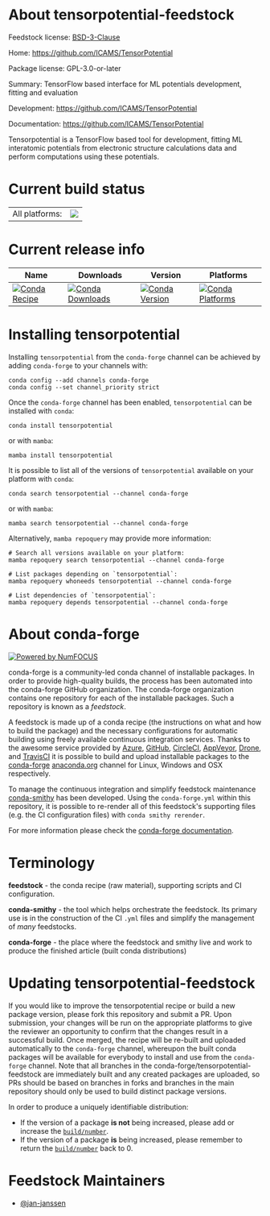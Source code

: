 About tensorpotential-feedstock
===============================

Feedstock license: [BSD-3-Clause](https://github.com/conda-forge/tensorpotential-feedstock/blob/main/LICENSE.txt)

Home: https://github.com/ICAMS/TensorPotential

Package license: GPL-3.0-or-later

Summary: TensorFlow based interface for ML potentials development, fitting and evaluation

Development: https://github.com/ICAMS/TensorPotential

Documentation: https://github.com/ICAMS/TensorPotential

Tensorpotential is a TensorFlow based tool for development, fitting
ML interatomic potentials from electronic structure calculations data
and perform computations using these potentials.


Current build status
====================


<table><tr><td>All platforms:</td>
    <td>
      <a href="https://dev.azure.com/conda-forge/feedstock-builds/_build/latest?definitionId=22798&branchName=main">
        <img src="https://dev.azure.com/conda-forge/feedstock-builds/_apis/build/status/tensorpotential-feedstock?branchName=main">
      </a>
    </td>
  </tr>
</table>

Current release info
====================

| Name | Downloads | Version | Platforms |
| --- | --- | --- | --- |
| [![Conda Recipe](https://img.shields.io/badge/recipe-tensorpotential-green.svg)](https://anaconda.org/conda-forge/tensorpotential) | [![Conda Downloads](https://img.shields.io/conda/dn/conda-forge/tensorpotential.svg)](https://anaconda.org/conda-forge/tensorpotential) | [![Conda Version](https://img.shields.io/conda/vn/conda-forge/tensorpotential.svg)](https://anaconda.org/conda-forge/tensorpotential) | [![Conda Platforms](https://img.shields.io/conda/pn/conda-forge/tensorpotential.svg)](https://anaconda.org/conda-forge/tensorpotential) |

Installing tensorpotential
==========================

Installing `tensorpotential` from the `conda-forge` channel can be achieved by adding `conda-forge` to your channels with:

```
conda config --add channels conda-forge
conda config --set channel_priority strict
```

Once the `conda-forge` channel has been enabled, `tensorpotential` can be installed with `conda`:

```
conda install tensorpotential
```

or with `mamba`:

```
mamba install tensorpotential
```

It is possible to list all of the versions of `tensorpotential` available on your platform with `conda`:

```
conda search tensorpotential --channel conda-forge
```

or with `mamba`:

```
mamba search tensorpotential --channel conda-forge
```

Alternatively, `mamba repoquery` may provide more information:

```
# Search all versions available on your platform:
mamba repoquery search tensorpotential --channel conda-forge

# List packages depending on `tensorpotential`:
mamba repoquery whoneeds tensorpotential --channel conda-forge

# List dependencies of `tensorpotential`:
mamba repoquery depends tensorpotential --channel conda-forge
```


About conda-forge
=================

[![Powered by
NumFOCUS](https://img.shields.io/badge/powered%20by-NumFOCUS-orange.svg?style=flat&colorA=E1523D&colorB=007D8A)](https://numfocus.org)

conda-forge is a community-led conda channel of installable packages.
In order to provide high-quality builds, the process has been automated into the
conda-forge GitHub organization. The conda-forge organization contains one repository
for each of the installable packages. Such a repository is known as a *feedstock*.

A feedstock is made up of a conda recipe (the instructions on what and how to build
the package) and the necessary configurations for automatic building using freely
available continuous integration services. Thanks to the awesome service provided by
[Azure](https://azure.microsoft.com/en-us/services/devops/), [GitHub](https://github.com/),
[CircleCI](https://circleci.com/), [AppVeyor](https://www.appveyor.com/),
[Drone](https://cloud.drone.io/welcome), and [TravisCI](https://travis-ci.com/)
it is possible to build and upload installable packages to the
[conda-forge](https://anaconda.org/conda-forge) [anaconda.org](https://anaconda.org/)
channel for Linux, Windows and OSX respectively.

To manage the continuous integration and simplify feedstock maintenance
[conda-smithy](https://github.com/conda-forge/conda-smithy) has been developed.
Using the ``conda-forge.yml`` within this repository, it is possible to re-render all of
this feedstock's supporting files (e.g. the CI configuration files) with ``conda smithy rerender``.

For more information please check the [conda-forge documentation](https://conda-forge.org/docs/).

Terminology
===========

**feedstock** - the conda recipe (raw material), supporting scripts and CI configuration.

**conda-smithy** - the tool which helps orchestrate the feedstock.
                   Its primary use is in the construction of the CI ``.yml`` files
                   and simplify the management of *many* feedstocks.

**conda-forge** - the place where the feedstock and smithy live and work to
                  produce the finished article (built conda distributions)


Updating tensorpotential-feedstock
==================================

If you would like to improve the tensorpotential recipe or build a new
package version, please fork this repository and submit a PR. Upon submission,
your changes will be run on the appropriate platforms to give the reviewer an
opportunity to confirm that the changes result in a successful build. Once
merged, the recipe will be re-built and uploaded automatically to the
`conda-forge` channel, whereupon the built conda packages will be available for
everybody to install and use from the `conda-forge` channel.
Note that all branches in the conda-forge/tensorpotential-feedstock are
immediately built and any created packages are uploaded, so PRs should be based
on branches in forks and branches in the main repository should only be used to
build distinct package versions.

In order to produce a uniquely identifiable distribution:
 * If the version of a package **is not** being increased, please add or increase
   the [``build/number``](https://docs.conda.io/projects/conda-build/en/latest/resources/define-metadata.html#build-number-and-string).
 * If the version of a package **is** being increased, please remember to return
   the [``build/number``](https://docs.conda.io/projects/conda-build/en/latest/resources/define-metadata.html#build-number-and-string)
   back to 0.

Feedstock Maintainers
=====================

* [@jan-janssen](https://github.com/jan-janssen/)

